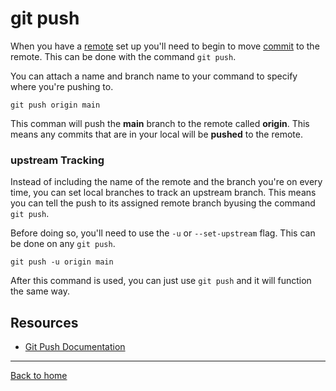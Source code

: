 # git push

When you have a [remote](./README.md) set up you'll need to begin to move [commit](./commit.md) to the remote. This can be done with the command `git push`.

You can attach a name and branch name to your command to specify where you're pushing to.

```
git push origin main
```

This comman will push the **main** branch to the remote called **origin**. This means any commits that are in your local will be **pushed** to the remote.

### upstream Tracking

Instead of including the name of the remote and the branch you're on every time, you can set local branches to track an upstream branch. This means you can tell the push to its assigned remote branch byusing the command `git push`.

Before doing so, you'll need to use the `-u` or `--set-upstream` flag. This can be done on any `git push`.

```
git push -u origin main
```

After this command is used, you can just use `git push` and it will function the same way.

## Resources

- [Git Push Documentation](https://git-scm.com/docs/git-push)

---

[Back to home](../README.md)
